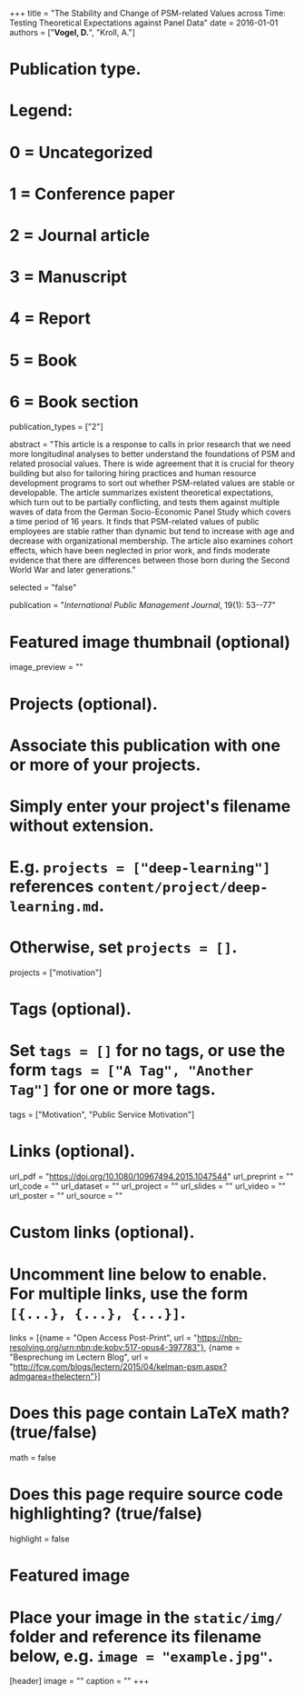 +++
title = "The Stability and Change of PSM-related Values across Time: Testing Theoretical Expectations against Panel Data"
date = 2016-01-01
authors = ["**Vogel, D.**", "Kroll, A."]

# Publication type.
# Legend:
# 0 = Uncategorized
# 1 = Conference paper
# 2 = Journal article
# 3 = Manuscript
# 4 = Report
# 5 = Book
# 6 = Book section
publication_types = ["2"]

abstract = "This article is a response to calls in prior research that we need more longitudinal analyses to better understand the foundations of PSM and related prosocial values. There is wide agreement that it is crucial for theory building but also for tailoring hiring practices and human resource development programs to sort out whether PSM-related values are stable or developable. The article summarizes existent theoretical expectations, which turn out to be partially conflicting, and tests them against multiple waves of data from the German Socio-Economic Panel Study which covers a time period of 16 years. It finds that PSM-related values of public employees are stable rather than dynamic but tend to increase with age and decrease with organizational membership. The article also examines cohort effects, which have been neglected in prior work, and finds moderate evidence that there are differences between those born during the Second World War and later generations."

selected = "false"

publication = "*International Public Management Journal*, 19(1): 53--77"

# Featured image thumbnail (optional)
image_preview = ""

# Projects (optional).
#   Associate this publication with one or more of your projects.
#   Simply enter your project's filename without extension.
#   E.g. `projects = ["deep-learning"]` references `content/project/deep-learning.md`.
#   Otherwise, set `projects = []`.
projects = ["motivation"]

# Tags (optional).
#   Set `tags = []` for no tags, or use the form `tags = ["A Tag", "Another Tag"]` for one or more tags.
tags = ["Motivation", "Public Service Motivation"]

# Links (optional).
url_pdf = "https://doi.org/10.1080/10967494.2015.1047544"
url_preprint = ""
url_code = ""
url_dataset = ""
url_project = ""
url_slides = ""
url_video = ""
url_poster = ""
url_source = ""

# Custom links (optional).
#   Uncomment line below to enable. For multiple links, use the form `[{...}, {...}, {...}]`.
links = [{name = "Open Access Post-Print", url = "https://nbn-resolving.org/urn:nbn:de:kobv:517-opus4-397783"}, {name = "Besprechung im Lectern Blog", url = "http://fcw.com/blogs/lectern/2015/04/kelman-psm.aspx?admgarea=thelectern"}]

# Does this page contain LaTeX math? (true/false)
math = false

# Does this page require source code highlighting? (true/false)
highlight = false

# Featured image
# Place your image in the `static/img/` folder and reference its filename below, e.g. `image = "example.jpg"`.
[header]
image = ""
caption = ""
+++

